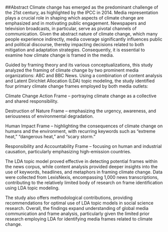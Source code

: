 ##Abstract 
Climate change has emerged as the predominant challenge of the 21st century, as highlighted by the IPCC in 2014. Media representation plays a crucial role in shaping which aspects of climate change are emphasized and in motivating public engagement. Newspapers and television broadcasts, in particular, serve as pivotal channels of communication. Given the abstract nature of climate change, which many people experience indirectly, media coverage significantly influences public and political discourse, thereby impacting decisions related to both mitigation and adaptation strategies. Consequently, it is essential to examine how climate change is framed in the media.

Guided by framing theory and its various conceptualizations, this study analyzed the framing of climate change by two prominent media organizations: ABC and BBC News. Using a combination of content analysis and Latent Dirichlet Allocation (LDA) topic modeling, the study identified four primary climate change frames employed by both media outlets:

Climate Change Action Frame – portraying climate change as a collective and shared responsibility.

Destruction of Nature Frame – emphasizing the urgency, awareness, and seriousness of environmental degradation.

Human Impact Frame – highlighting the consequences of climate change on humans and the environment, with recurring keywords such as “extreme heat,” “dangerous heat,” and “scary storm.”

Responsibility and Accountability Frame – focusing on human and industrial causation, particularly emphasizing high-emission countries.

The LDA topic model proved effective in detecting potential frames within the news corpus, while content analysis provided deeper insights into the use of keywords, headlines, and metaphors in framing climate change. Data were collected from LexisNexis, encompassing 1,000 news transcriptions, contributing to the relatively limited body of research on frame identification using LDA topic modeling.

The study also offers methodological contributions, providing recommendations for optimal use of LDA topic models in social science research. Overall, the findings expand understanding of global media communication and frame analysis, particularly given the limited prior research employing LDA for identifying media frames related to climate change.
